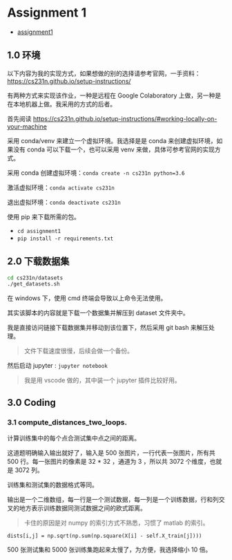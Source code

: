 # Assignment 1

* [assignment1](https://cs231n.github.io/assignments2020/assignment1/)

## 1.0 环境

以下内容为我的实现方式，如果想做的别的选择请参考官网，一手资料：https://cs231n.github.io/setup-instructions/ 

有两种方式来实现该作业，一种是远程在 Google Colaboratory 上做，另一种是在本地机器上做。我采用的方式的后者。

首先阅读 https://cs231n.github.io/setup-instructions/#working-locally-on-your-machine

采用 conda/venv 来建立一个虚拟环境。我选择是是 conda 来创建虚拟环境，如果没有 conda 可以下载一个，也可以采用 venv 来做，具体可参考官网的实现方式。 

采用 conda 创建虚拟环境：`conda create -n cs231n python=3.6`

激活虚拟环境：`conda activate cs231n`

退出虚拟环境：`conda deactivate cs231n`

使用 pip 来下载所需的包。

* `cd assignment1`
* `pip install -r requirements.txt`

## 2.0 下载数据集

```sh
cd cs231n/datasets
./get_datasets.sh
```

在 windows 下，使用 cmd 终端会导致以上命令无法使用。

其实该脚本的内容就是下载一个数据集并解压到 dataset 文件夹中。

我是直接访问链接下载数据集并移动到该位置下，然后采用 git bash 来解压处理。

> 文件下载速度很慢，后续会做一个备份。

然后启动 jupyter : `jupyter notebook`


> 我是用 vscode 做的，其中装一个 jupyter 插件比较好用。

## 3.0 Coding

### 3.1 compute_distances_two_loops.

计算训练集中的每个点合测试集中点之间的距离。

这道题明确输入输出就好了，输入是 500 张图片，一行代表一张图片，所有共 500 行。每一张图片的像素是 32 * 32 ，通道为 3 ，所以共 3072 个维度，也就是 3072 列。

训练集和测试集的数据格式等同。

输出是一个二维数组，每一行是一个测试数据，每一列是一个训练数据，行和列交叉的地方表示训练数据同测试数据之间的欧式距离。

> 卡住的原因是对 numpy 的索引方式不熟悉，习惯了 matlab 的索引。

`dists[i,j] = np.sqrt(np.sum(np.square(X[i] - self.X_train[j]))) `

500 张测试集和 5000 张训练集跑起来太慢了，为方便，我选择缩小 10 倍。

